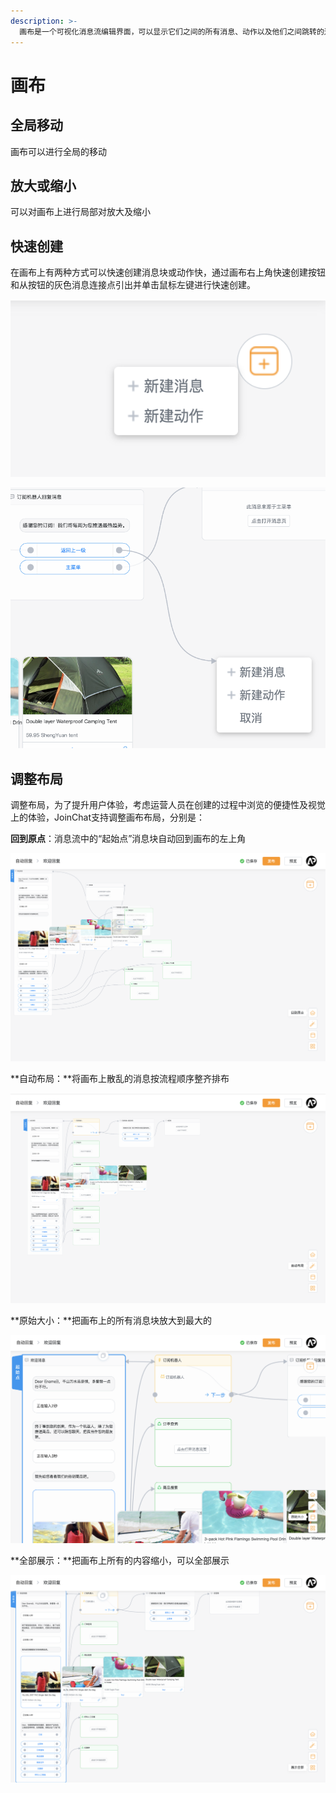 ```yaml
---
description: >-
  画布是一个可视化消息流编辑界面，可以显示它们之间的所有消息、动作以及他们之间跳转的逻辑关系。它使您可以鸟瞰整个对话之间的交互关系，而无需在单个消息之间切换。新建的消息和动作会自动显示在画布上，方便您对新建或已有消息进行连接。
---
```


# 画布

## 全局移动

画布可以进行全局的移动

## 放大或缩小

可以对画布上进行局部对放大及缩小

## 快速创建

在画布上有两种方式可以快速创建消息块或动作快，通过画布右上角快速创建按钮和从按钮的灰色消息连接点引出并单击鼠标左键进行快速创建。

![&#x65B0;&#x5EFA;&#x6309;&#x94AE;](../.gitbook/assets/image%20%288%29.png)

![&#x8FDE;&#x63A5;&#x70B9;&#x5FEB;&#x901F;&#x521B;&#x5EFA;](../.gitbook/assets/image%20%2825%29.png)

## 调整布局

调整布局，为了提升用户体验，考虑运营人员在创建的过程中浏览的便捷性及视觉上的体验，JoinChat支持调整画布布局，分别是：

**回到原点**：消息流中的“起始点”消息块自动回到画布的左上角

![&#x56DE;&#x5230;&#x539F;&#x70B9;](../.gitbook/assets/image%20%2828%29.png)

**自动布局：**将画布上散乱的消息按流程顺序整齐排布

![&#x81EA;&#x52A8;&#x5E03;&#x5C40;](../.gitbook/assets/image%20%2886%29.png)

**原始大小：**把画布上的所有消息块放大到最大的

![&#x539F;&#x59CB;&#x5927;&#x5C0F;](../.gitbook/assets/image%20%2841%29.png)

**全部展示：**把画布上所有的内容缩小，可以全部展示

![&#x5168;&#x90E8;&#x5C55;&#x793A;](../.gitbook/assets/image%20%2814%29.png)

